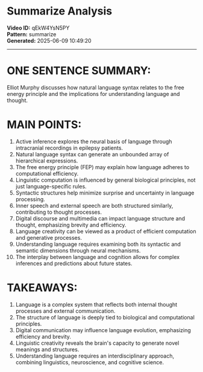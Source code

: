 # Summarize Analysis

**Video ID:** qEkW4YsN5PY  
**Pattern:** summarize  
**Generated:** 2025-06-09 10:49:20  

---

# ONE SENTENCE SUMMARY:
Elliot Murphy discusses how natural language syntax relates to the free energy principle and the implications for understanding language and thought.

# MAIN POINTS:
1. Active inference explores the neural basis of language through intracranial recordings in epilepsy patients.
2. Natural language syntax can generate an unbounded array of hierarchical expressions.
3. The free energy principle (FEP) may explain how language adheres to computational efficiency.
4. Linguistic computation is influenced by general biological principles, not just language-specific rules.
5. Syntactic structures help minimize surprise and uncertainty in language processing.
6. Inner speech and external speech are both structured similarly, contributing to thought processes.
7. Digital discourse and multimedia can impact language structure and thought, emphasizing brevity and efficiency.
8. Language creativity can be viewed as a product of efficient computation and generative processes.
9. Understanding language requires examining both its syntactic and semantic dimensions through neural mechanisms.
10. The interplay between language and cognition allows for complex inferences and predictions about future states.

# TAKEAWAYS:
1. Language is a complex system that reflects both internal thought processes and external communication.
2. The structure of language is deeply tied to biological and computational principles.
3. Digital communication may influence language evolution, emphasizing efficiency and brevity.
4. Linguistic creativity reveals the brain's capacity to generate novel meanings and structures.
5. Understanding language requires an interdisciplinary approach, combining linguistics, neuroscience, and cognitive science.